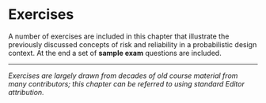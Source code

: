 # Exercises

A number of exercises are included in this chapter that illustrate the previously discussed concepts of risk and reliability in a probabilistic design context. At the end a set of **sample exam** questions are included. 

---

_Exercises are largely drawn from decades of old course material from many contributors; this chapter can be referred to using standard Editor attribution._